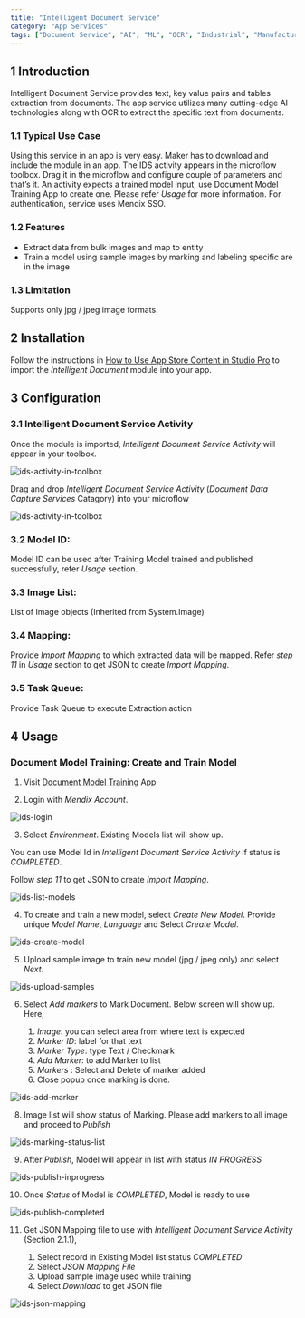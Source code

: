 ```yaml
---
title: "Intelligent Document Service"
category: "App Services"
tags: ["Document Service", "AI", "ML", "OCR", "Industrial", "Manufacturing"]
---
```


## 1 Introduction
Intelligent Document Service provides text, key value pairs and tables extraction from documents. The app service utilizes many cutting-edge AI technologies along with OCR to extract the specific text from documents.

### 1.1 Typical Use Case
Using this service in an app is very easy. Maker has to download and include the module in an app. The IDS activity appears in the microflow toolbox. Drag it in the microflow and configure couple of parameters and that’s it. An activity expects a trained model input, use Document Model Training App to create one. Please refer _Usage_ for more information. For authentication, service uses Mendix SSO.

### 1.2 Features
* Extract data from bulk images and map to entity
* Train a model using sample images by marking and labeling specific are in the image

### 1.3 Limitation
Supports only jpg / jpeg image formats.

## 2 Installation

Follow the instructions in [How to Use App Store Content in Studio Pro](../general/app-store-content) to import the _Intelligent Document_ module into your app.

## 3 Configuration

### 3.1 Intelligent Document Service Activity
Once the module is imported, _Intelligent Document Service Activity_ will appear in your toolbox.

![ids-activity-in-toolbox](attachments/intelligent-document/ids-activity-in-toolbox.png)

Drag and drop _Intelligent Document Service Activity_ (_Document Data Capture Services_ Catagory) into your microflow

![ids-activity-in-toolbox](attachments/intelligent-document/ids-activity.png)

### 3.2 Model ID: 
Model ID can be used after Training Model trained and published successfully, refer _Usage_ section.

### 3.3 Image List: 
List of Image objects (Inherited from System.Image)

### 3.4 Mapping: 
Provide _Import Mapping_ to which extracted data will be mapped. Refer _step 11_ in _Usage_ section to get JSON to create _Import Mapping_.

### 3.5 Task Queue: 
Provide Task Queue to execute Extraction action

## 4 Usage

### Document Model Training: Create and Train Model

1. Visit [Document Model Training](http://ddcs.mendixcloud.com) App

2. Login with _Mendix Account_.

![ids-login](attachments/intelligent-document/ids-login.png)

3. Select _Environment_. Existing Models list will show up. 

You can use Model Id in _Intelligent Document Service Activity_ if status is _COMPLETED_.

Follow _step 11_ to get JSON to create _Import Mapping_.

![ids-list-models](attachments/intelligent-document/ids-list-models.png)

4. To create and train a new model, select _Create New Model_. Provide unique _Model Name_, _Language_ and Select _Create Model_.

![ids-create-model](attachments/intelligent-document/ids-create-model.png)

5. Upload sample image to train new model (jpg / jpeg only) and select _Next_.

![ids-upload-samples](attachments/intelligent-document/ids-upload-samples.png)

6. Select _Add markers_ to Mark Document. Below screen will show up. Here,

    1. _Image_: you can select area from where text is expected
    2. _Marker ID_: label for that text
    3. _Marker Type_: type Text / Checkmark
    4. _Add Marker_: to add Marker to list
    5. _Markers_ : Select and Delete of marker added
    6. Close popup once marking is done.

![ids-add-marker](attachments/intelligent-document/ids-add-marker.png)

8. Image list will show status of Marking. Please add markers to all image and proceed to _Publish_

![ids-marking-status-list](attachments/intelligent-document/ids-marking-status-list.png)

9. After _Publish_, Model will appear in list with status _IN PROGRESS_

![ids-publish-inprogress](attachments/intelligent-document/ids-publish-inprogress.png)

10. Once _Status_ of Model is _COMPLETED_, Model is ready to use

![ids-publish-completed](attachments/intelligent-document/ids-publish-completed.png)

11. Get JSON Mapping file to use with _Intelligent Document Service Activity_ (Section 2.1.1),

    1. Select record in Existing Model list status _COMPLETED_ 
    2. Select _JSON Mapping File_
    3. Upload sample image used while training
    4. Select _Download_ to get JSON file
    
![ids-json-mapping](attachments/intelligent-document/ids-json-mapping.png)